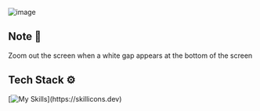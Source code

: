 ![image](https://github.com/kokojimz/Crypt/assets/93468154/fb060958-a5a0-4969-a364-25bc46996310)

## Note 📝
Zoom out the screen when a white gap appears at the bottom of the screen

## Tech Stack ⚙️ 
[![My Skills](https://skillicons.dev/icons?i=vite,js,react,solidity,tailwind,vercel,)](https://skillicons.dev)
